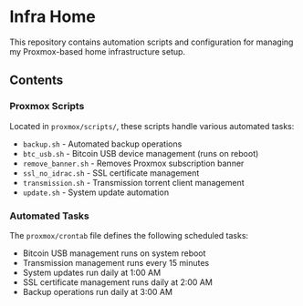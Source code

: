 # Infra Home

This repository contains automation scripts and configuration for managing my Proxmox-based home infrastructure setup.

## Contents

### Proxmox Scripts

Located in `proxmox/scripts/`, these scripts handle various automated tasks:

- `backup.sh` - Automated backup operations
- `btc_usb.sh` - Bitcoin USB device management (runs on reboot)
- `remove_banner.sh` - Removes Proxmox subscription banner
- `ssl_no_idrac.sh` - SSL certificate management
- `transmission.sh` - Transmission torrent client management
- `update.sh` - System update automation

### Automated Tasks

The `proxmox/crontab` file defines the following scheduled tasks:

- Bitcoin USB management runs on system reboot
- Transmission management runs every 15 minutes
- System updates run daily at 1:00 AM
- SSL certificate management runs daily at 2:00 AM
- Backup operations run daily at 3:00 AM 